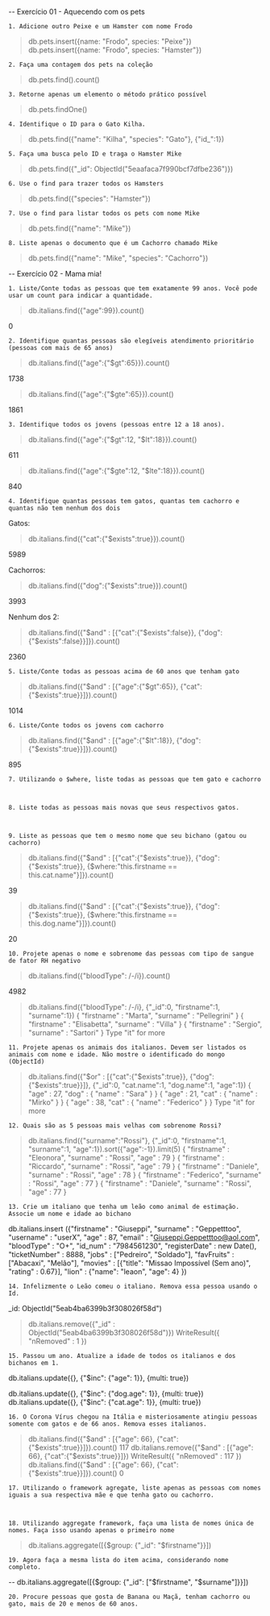 -- Exercício 01 - Aquecendo com os pets

	1. Adicione outro Peixe e um Hamster com nome Frodo

> db.pets.insert({name: "Frodo", species: "Peixe"})
> db.pets.insert({name: "Frodo", species: "Hamster"})

	2. Faça uma contagem dos pets na coleção

> db.pets.find().count()

	3. Retorne apenas um elemento o método prático possível

> db.pets.findOne()

	4. Identifique o ID para o Gato Kilha.

> db.pets.find({"name": "Kilha", "species": "Gato"}, {"id_":1})

	5. Faça uma busca pelo ID e traga o Hamster Mike

> db.pets.find({"_id": ObjectId("5eaafaca7f990bcf7dfbe236")})

	6. Use o find para trazer todos os Hamsters

> db.pets.find({"species": "Hamster"})

	7. Use o find para listar todos os pets com nome Mike

> db.pets.find({"name": "Mike"})

	8. Liste apenas o documento que é um Cachorro chamado Mike

> db.pets.find({"name": "Mike", "species": "Cachorro"})



-- Exercício 02 - Mama mia!


	1. Liste/Conte todas as pessoas que tem exatamente 99 anos. Você pode usar um count para indicar a quantidade.

>db.italians.find({"age":99}).count()

0

	2. Identifique quantas pessoas são elegíveis atendimento prioritário (pessoas com mais de 65 anos)

> db.italians.find({"age":{"$gt":65}}).count()

1738

> db.italians.find({"age":{"$gte":65}}).count()

1861

	3. Identifique todos os jovens (pessoas entre 12 a 18 anos).

> db.italians.find({"age":{"$gt":12, "$lt":18}}).count()

611

> db.italians.find({"age":{"$gte":12, "$lte":18}}).count()

840

	4. Identifique quantas pessoas tem gatos, quantas tem cachorro e quantas não tem nenhum dos dois

Gatos:
> db.italians.find({"cat":{"$exists":true}}).count()

5989

Cachorros:
> db.italians.find({"dog":{"$exists":true}}).count()

3993

Nenhum dos 2:
> db.italians.find({"$and" : [{"cat":{"$exists":false}}, {"dog":{"$exists":false}}]}).count()

2360

	5. Liste/Conte todas as pessoas acima de 60 anos que tenham gato 

> db.italians.find({"$and" : [{"age":{"$gt":65}}, {"cat":{"$exists":true}}]}).count()

1014

	6. Liste/Conte todos os jovens com cachorro

> db.italians.find({"$and" : [{"age":{"$lt":18}}, {"dog":{"$exists":true}}]}).count()

895

	7. Utilizando o $where, liste todas as pessoas que tem gato e cachorro



	8. Liste todas as pessoas mais novas que seus respectivos gatos.



	9. Liste as pessoas que tem o mesmo nome que seu bichano (gatou ou cachorro)

> db.italians.find({"$and" : [{"cat":{"$exists":true}}, {"dog":{"$exists":true}}, {$where:"this.firstname == this.cat.name"}]}).count()

39

> db.italians.find({"$and" : [{"cat":{"$exists":true}}, {"dog":{"$exists":true}}, {$where:"this.firstname == this.dog.name"}]}).count()

20

	10. Projete apenas o nome e sobrenome das pessoas com tipo de sangue de fator RH negativo

> db.italians.find({"bloodType": /-/i}).count()

4982
> db.italians.find({"bloodType": /-/i}, {"_id":0, "firstname":1, "surname":1})
{ "firstname" : "Marta", "surname" : "Pellegrini" }
{ "firstname" : "Elisabetta", "surname" : "Villa" }
{ "firstname" : "Sergio", "surname" : "Sartori" }
Type "it" for more
>

	11. Projete apenas os animais dos italianos. Devem ser listados os animais com nome e idade. Não mostre o identificado do mongo (ObjectId)

> db.italians.find({"$or" : [{"cat":{"$exists":true}}, {"dog":{"$exists":true}}]}, {"_id":0, "cat.name":1, "dog.name":1, "age":1})
{ "age" : 27, "dog" : { "name" : "Sara" } }
{ "age" : 21, "cat" : { "name" : "Mirko" } }
{ "age" : 38, "cat" : { "name" : "Federico" } }
Type "it" for more

	12. Quais são as 5 pessoas mais velhas com sobrenome Rossi?

> db.italians.find({"surname":"Rossi"}, {"_id":0, "firstname":1, "surname":1, "age":1}).sort({"age":-1}).limit(5)
{ "firstname" : "Eleonora", "surname" : "Rossi", "age" : 79 }
{ "firstname" : "Riccardo", "surname" : "Rossi", "age" : 79 }
{ "firstname" : "Daniele", "surname" : "Rossi", "age" : 78 }
{ "firstname" : "Federico", "surname" : "Rossi", "age" : 77 }
{ "firstname" : "Daniele", "surname" : "Rossi", "age" : 77 }

	13. Crie um italiano que tenha um leão como animal de estimação. Associe um nome e idade ao bichano

db.italians.insert ({"firstname" : "Giuseppi", "surname" : "Geppetttoo", "username" : "userX", "age" : 87, "email" : "Giuseppi.Geppetttoo@aol.com", "bloodType" : "O+", "id_num" : "7984561230", "registerDate" : new Date(), "ticketNumber" : 8888, "jobs" : ["Pedreiro", "Soldado"], "favFruits" : ["Abacaxi", "Melão"], "movies" : [{"title": "Missao Impossível (Sem ano)", "rating" : 0.67}], "lion" : {"name": "leaon", "age": 4} })

	14. Infelizmente o Leão comeu o italiano. Remova essa pessoa usando o Id.

_id: ObjectId("5eab4ba6399b3f308026f58d")

> db.italians.remove({"_id" : ObjectId("5eab4ba6399b3f308026f58d")})
WriteResult({ "nRemoved" : 1 })


	15. Passou um ano. Atualize a idade de todos os italianos e dos bichanos em 1.

db.italians.update({}, {"$inc": {"age": 1}}, {multi: true})

db.italians.update({}, {"$inc": {"dog.age": 1}}, {multi: true})
db.italians.update({}, {"$inc": {"cat.age": 1}}, {multi: true})

	16. O Corona Vírus chegou na Itália e misteriosamente atingiu pessoas somente com gatos e de 66 anos. Remova esses italianos.

> db.italians.find({"$and" : [{"age": 66}, {"cat":{"$exists":true}}]}).count()
117
> db.italians.remove({"$and" : [{"age": 66}, {"cat":{"$exists":true}}]})
WriteResult({ "nRemoved" : 117 })
> db.italians.find({"$and" : [{"age": 66}, {"cat":{"$exists":true}}]}).count()
0


	17. Utilizando o framework agregate, liste apenas as pessoas com nomes iguais a sua respectiva mãe e que tenha gato ou cachorro.



	18. Utilizando aggregate framework, faça uma lista de nomes única de nomes. Faça isso usando apenas o primeiro nome

> db.italians.aggregate([{$group: {"_id": "$firstname"}}])

	19. Agora faça a mesma lista do item acima, considerando nome completo.

--
db.italians.aggregate([{$group: {"_id": ["$firstname", "$surname"]}}])

	20. Procure pessoas que gosta de Banana ou Maçã, tenham cachorro ou gato, mais de 20 e menos de 60 anos.


